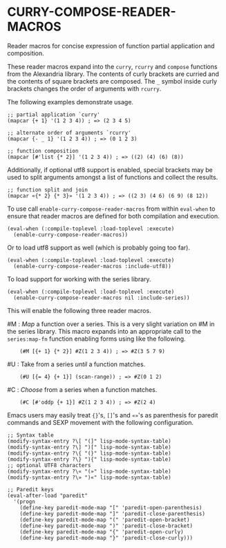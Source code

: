 # CURRY-COMPOSE-READER-MACROS

Reader macros for concise expression of function partial application
and composition.

These reader macros expand into the `curry`, `rcurry` and `compose`
functions from the Alexandria library.  The contents of curly brackets
are curried and the contents of square brackets are composed.  The `_`
symbol inside curly brackets changes the order of arguments with
`rcurry`.

The following examples demonstrate usage.

    ;; partial application `curry'
    (mapcar {+ 1} '(1 2 3 4)) ; => (2 3 4 5)

    ;; alternate order of arguments `rcurry'
    (mapcar {- _ 1} '(1 2 3 4)) ; => (0 1 2 3)

    ;; function composition
    (mapcar [#'list {* 2}] '(1 2 3 4)) ; => ((2) (4) (6) (8))

Additionally, if optional utf8 support is enabled, special brackets
may be used to split arguments amongst a list of functions and collect
the results.

    ;; function split and join
    (mapcar «{* 2} {* 3}» '(1 2 3 4)) ; => ((2 3) (4 6) (6 9) (8 12))

To use call `enable-curry-compose-reader-macros` from within
`eval-when` to ensure that reader macros are defined for both
compilation and execution.

    (eval-when (:compile-toplevel :load-toplevel :execute)
      (enable-curry-compose-reader-macros))

Or to load utf8 support as well (which is probably going too far).

    (eval-when (:compile-toplevel :load-toplevel :execute)
      (enable-curry-compose-reader-macros :include-utf8))

To load support for working with the series library.

    (eval-when (:compile-toplevel :load-toplevel :execute)
      (enable-curry-compose-reader-macros nil :include-series))

This will enable the following three reader macros.

\#M
:   *Map* a function over a series.  This is a very slight variation on
    #M in the series library.  This macro expands into an appropriate
    call to the `series:map-fn` function enabling forms using like the following.

        (#M [{+ 1} {* 2}] #Z(1 2 3 4)) ; => #Z(3 5 7 9)

\#U 
:   Take from a series *until* a function matches.

        (#U [{= 4} {+ 1}] (scan-range)) ; => #Z(0 1 2)

\#C
:   *Choose* from a series when a function matches.

        (#C [#'oddp {+ 1}] #Z(1 2 3 4)) ; => #Z(2 4)

Emacs users may easily treat `{}`'s, `[]`'s and `«»`'s as parenthesis
for paredit commands and SEXP movement with the following
configuration.

    ;; Syntax table
    (modify-syntax-entry ?\[ "(]" lisp-mode-syntax-table)
    (modify-syntax-entry ?\] ")[" lisp-mode-syntax-table)
    (modify-syntax-entry ?\{ "(}" lisp-mode-syntax-table)
    (modify-syntax-entry ?\} "){" lisp-mode-syntax-table)
    ;; optional UTF8 characters
    (modify-syntax-entry ?\« "(»" lisp-mode-syntax-table)
    (modify-syntax-entry ?\» ")«" lisp-mode-syntax-table)

    ;; Paredit keys
    (eval-after-load "paredit"
      '(progn
        (define-key paredit-mode-map "[" 'paredit-open-parenthesis)
        (define-key paredit-mode-map "]" 'paredit-close-parenthesis)
        (define-key paredit-mode-map "(" 'paredit-open-bracket)
        (define-key paredit-mode-map ")" 'paredit-close-bracket)
        (define-key paredit-mode-map "{" 'paredit-open-curly)
        (define-key paredit-mode-map "}" 'paredit-close-curly)))
